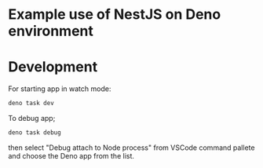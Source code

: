 Example use of NestJS on Deno environment
====

# Development

For starting app in watch mode:

```sh
deno task dev
```

To debug app; 

```sh
deno task debug
```

then select "Debug attach to Node process" from VSCode command pallete and choose the Deno app from the list.
